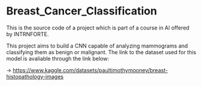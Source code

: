 # Breast_Cancer_Classification

This is the source code of a project which is part of a course in AI offered by INTRNFORTE.

This project aims to build a CNN capable of analyzing mammograms and classifying them as benign or malignant. The link to the dataset used for this model is avaliable through the link below: 

-> https://www.kaggle.com/datasets/paultimothymooney/breast-histopathology-images


